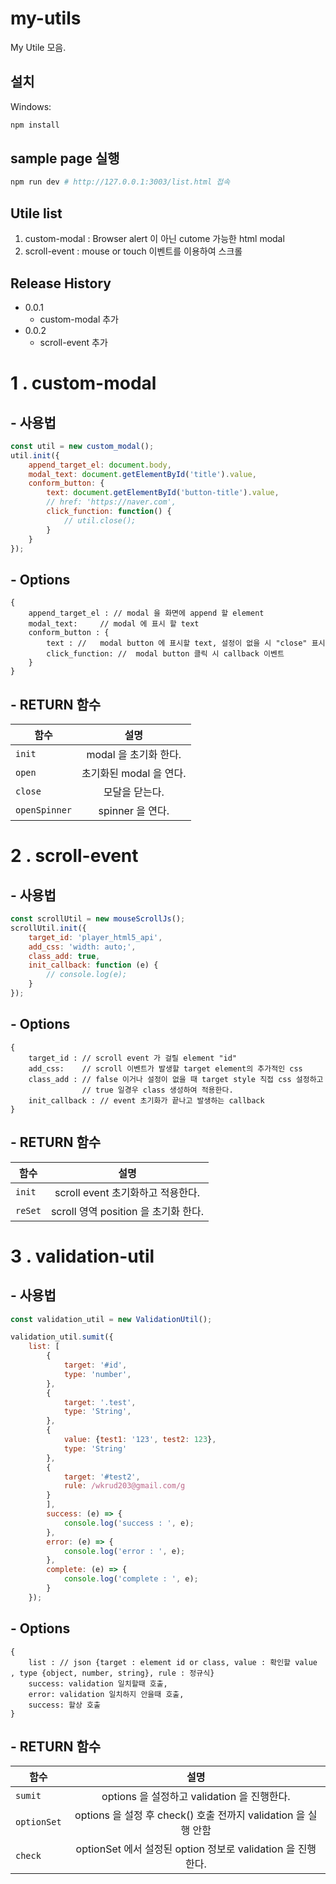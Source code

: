# my-utils


My Utile 모음.

## 설치


Windows:

```sh
npm install
```

## sample page  실행 
```sh
npm run dev # http://127.0.0.1:3003/list.html 접속
```

## Utile list

1. custom-modal : Browser alert 이 아닌 cutome 가능한 html modal
2. scroll-event : mouse or touch 이벤트를 이용하여 스크롤

## Release History

* 0.0.1
    * custom-modal 추가
* 0.0.2
	* scroll-event 추가


# 1 . custom-modal

## - 사용법

```javascript
const util = new custom_modal();
util.init({
	append_target_el: document.body,
	modal_text: document.getElementById('title').value,
	conform_button: {
		text: document.getElementById('button-title').value,
		// href: 'https://naver.com',
		click_function: function() {
			// util.close();
		}
	}
});
```

## - Options

```
{
	append_target_el : // modal 을 화면에 append 할 element
	modal_text: 	// modal 에 표시 할 text
	conform_button : {
		text : //	modal button 에 표시할 text, 설정이 없을 시 "close" 표시
		click_function: //	modal button 클릭 시 callback 이벤트
	}
}
```

## - RETURN 함수
| 함수 | 설명 |
|---|:---:|
| `init` | modal 을 초기화 한다. |
| `open` | 초기화된 modal 을 연다. |
| `close` | 모달을 닫는다. |  
| `openSpinner` | spinner 을 연다. |


# 2 . scroll-event

## - 사용법

```javascript
const scrollUtil = new mouseScrollJs();
scrollUtil.init({
    target_id: 'player_html5_api',
    add_css: 'width: auto;',
    class_add: true,
    init_callback: function (e) {
        // console.log(e);
    }
});
```

## - Options

```
{
	target_id : // scroll event 가 걸릴 element "id"
	add_css: 	// scroll 이벤트가 발생할 target element의 추가적인 css
	class_add : // false 이거나 설정이 없을 때 target style 직접 css 설정하고 
				// true 일경우 class 생성하여 적용한다.
	init_callback : // event 초기화가 끝나고 발생하는 callback
}
```

## - RETURN 함수
| 함수 | 설명 |
|---|:---:|
| `init` | scroll event 초기화하고 적용한다. |
| `reSet` | scroll 영역 position 을 초기화 한다. |

# 3 . validation-util

## - 사용법

```javascript
const validation_util = new ValidationUtil();

validation_util.sumit({
    list: [
        {
            target: '#id',
            type: 'number',
        },
        {
            target: '.test',
            type: 'String',
        },
        {
            value: {test1: '123', test2: 123},
            type: 'String'
        },
        {
            target: '#test2',
            rule: /wkrud203@gmail.com/g
        }
        ],
        success: (e) => {
            console.log('success : ', e);
        },
        error: (e) => {
            console.log('error : ', e);
        },
        complete: (e) => {
            console.log('complete : ', e);
        }
    });
```

## - Options

```
{
	list : // json {target : element id or class, value : 확인할 value , type {object, number, string}, rule : 정규식}
	success: validation 일치할때 호출,
	error: validation 일치하지 안을때 호출,
	success: 할상 호출
}
```

## - RETURN 함수
| 함수 | 설명 |
|---|:---:|
| `sumit` | options 을 설정하고 validation 을 진행한다. |
| `optionSet` | options 을 설정 후 check() 호출 전까지 validation 을 실행 안함 |
| `check`|  optionSet 에서 설정된 option 정보로 validation 을 진행 한다. |
